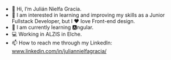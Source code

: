 - 👋 Hi, I’m Julián Nielfa Gracia.
- 👀 I am interested in learning and improving my skills as a Junior Fullstack Developer, but I ❤️ love Front-end design.
- 🧠 I am currently learning 🅰️ngular.
- 💻 Working in ALZIS in Elche.
- 📫 How to reach me through my LinkedIn: www.linkedin.com/in/juliannielfagracia/

<!---
Julen384/Julen384 is a ✨ special ✨ repository because its `README.md` (this file) appears on your GitHub profile.
You can click the Preview link to take a look at your changes.
--->
